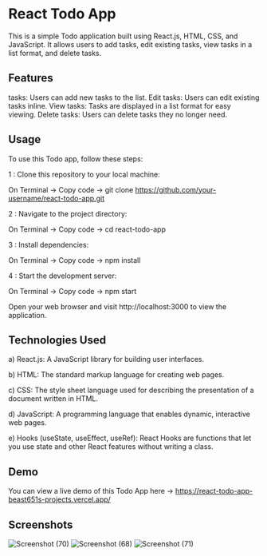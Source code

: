 # React Todo App

This is a simple Todo application built using React.js, HTML, CSS, and JavaScript. It allows users to add tasks, edit existing tasks, view tasks in a list format, and delete tasks.

## Features
tasks: Users can add new tasks to the list.
Edit tasks: Users can edit existing tasks inline.
View tasks: Tasks are displayed in a list format for easy viewing.
Delete tasks: Users can delete tasks they no longer need.

## Usage
To use this Todo app, follow these steps:

1 : Clone this repository to your local machine:

On Terminal ->
Copy code ->
git clone https://github.com/your-username/react-todo-app.git

2 : Navigate to the project directory:

On Terminal ->
Copy code ->
cd react-todo-app

3 : Install dependencies:

On Terminal ->
Copy code ->
npm install

4 : Start the development server:

On Terminal ->
Copy code ->
npm start

Open your web browser and visit http://localhost:3000 to view the application.

## Technologies Used

a) React.js: A JavaScript library for building user interfaces.

b) HTML: The standard markup language for creating web pages.

c) CSS: The style sheet language used for describing the presentation of a document written in HTML.

d) JavaScript: A programming language that enables dynamic, interactive web pages.

e) Hooks (useState, useEffect, useRef): React Hooks are functions that let you use state and other React features without writing a class.

## Demo
You can view a live demo of this Todo App here -> https://react-todo-app-beast651s-projects.vercel.app/

## Screenshots

![Screenshot (70)](https://github.com/Beast651/React_Todo_App/assets/107700872/050d5f5b-e3fd-46f2-adb9-e317bbf930cb)
![Screenshot (68)](https://github.com/Beast651/React_Todo_App/assets/107700872/58bcbe3d-1e3b-45fc-b72c-130ffbd79480)
![Screenshot (71)](https://github.com/Beast651/React_Todo_App/assets/107700872/92a4f924-6de2-48e2-b525-a56abf22b901)



